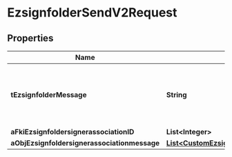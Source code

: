 

# EzsignfolderSendV2Request

## Properties

Name | Type | Description | Notes
------------ | ------------- | ------------- | -------------
**tEzsignfolderMessage** | **String** | A custom text message that will be added to the email sent. | 
**aFkiEzsignfoldersignerassociationID** | **List&lt;Integer&gt;** |  | 
**aObjEzsignfoldersignerassociationmessage** | [**List&lt;CustomEzsignfoldersignerassociationmessageRequest&gt;**](CustomEzsignfoldersignerassociationmessageRequest.md) |  | 





